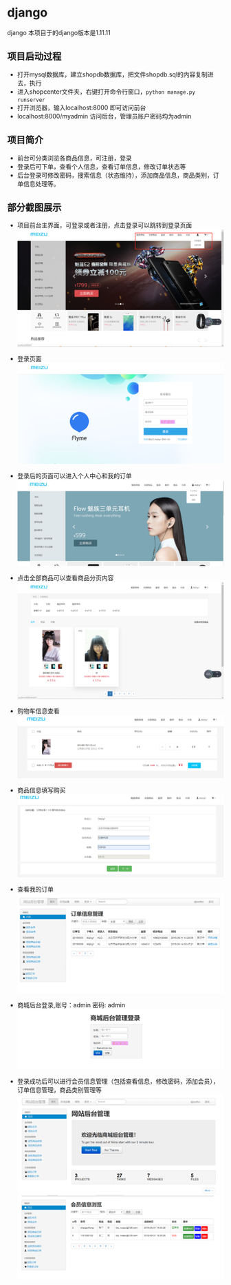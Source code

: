 # django
django 
本项目于的django版本是1.11.11

## 项目启动过程
 - 打开mysql数据库，建立shopdb数据库，把文件shopdb.sql的内容复制进去，执行
 - 进入shopcenter文件夹，右键打开命令行窗口，`python manage.py runserver`
 - 打开浏览器，输入localhost:8000 即可访问前台
 - localhost:8000/myadmin 访问后台，管理员账户密码均为admin

## 项目简介
 - 前台可分类浏览各商品信息，可注册，登录
 - 登录后可下单，查看个人信息，查看订单信息，修改订单状态等
 - 后台登录可修改密码，搜索信息（状态维持），添加商品信息，商品类别，订单信息处理等。
 
 ## 部分截图展示
 - 项目前台主界面，可登录或者注册，点击登录可以跳转到登录页面
![](https://github.com/chargerKong/django/blob/master/screenshot/%E5%95%86%E5%9F%8E%E4%B8%BB%E9%A1%B5%E9%9D%A2.jpg)

 - 登录页面
 ![](https://github.com/chargerKong/django/blob/master/screenshot/%E7%99%BB%E5%BD%95%E6%B3%A8%E5%86%8C.jpg)
 
 - 登录后的页面可以进入个人中心和我的订单
 ![](https://github.com/chargerKong/django/blob/master/screenshot/%E7%99%BB%E5%BD%95%E6%88%90%E5%8A%9F%E5%90%8E.jpg)
 
 - 点击全部商品可以查看商品分页内容
 ![](https://github.com/chargerKong/django/blob/master/screenshot/%E5%95%86%E5%93%81%E5%88%86%E9%A1%B5%E6%B5%8F%E8%A7%88.jpg)
 
 - 购物车信息查看
 ![](https://github.com/chargerKong/django/blob/master/screenshot/%E5%95%86%E5%93%81%E6%B7%BB%E5%8A%A0%E8%B4%AD%E7%89%A9%E8%BD%A6.jpg)
 
 - 商品信息填写购买
 ![](https://github.com/chargerKong/django/blob/master/screenshot/%E5%95%86%E5%93%81%E7%BB%93%E7%AE%97.jpg)
 
 - 查看我的订单
 ![](https://github.com/chargerKong/django/blob/master/screenshot/%E8%AE%A2%E5%8D%95%E4%BF%A1%E6%81%AF%E6%9F%A5%E7%9C%8B.jpg)
 
 - 商城后台登录,账号：admin 密码: admin
 ![](https://github.com/chargerKong/django/blob/master/screenshot/%E5%95%86%E5%9F%8E%E5%90%8E%E5%8F%B0%E7%99%BB%E5%BD%95.jpg)
 
 - 登录成功后可以进行会员信息管理（包括查看信息，修改密码，添加会员），订单信息管理，商品类别管理等
 ![](https://github.com/chargerKong/django/blob/master/screenshot/%E5%90%8E%E5%8F%B0%E9%A6%96%E9%A1%B5.jpg)
 ![](https://github.com/chargerKong/django/blob/master/screenshot/%E5%90%8E%E5%8F%B0%E4%BC%9A%E5%91%98%E4%BF%A1%E6%81%AF%E6%B5%8F%E8%A7%88.jpg)
 
